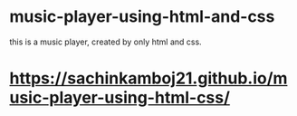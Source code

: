 # music-player-using-html-and-css

this is a music player,  created by only html and css.
# https://sachinkamboj21.github.io/music-player-using-html-css/
